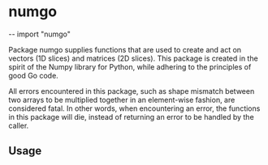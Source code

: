# numgo
--
    import "numgo"

Package numgo supplies functions that are used to create and act on vectors (1D
slices) and matrices (2D slices). This package is created in the spirit of the
Numpy library for Python, while adhering to the principles of good Go code.

All errors encountered in this package, such as shape mismatch between two
arrays to be multiplied together in an element-wise fashion, are considered
fatal. In other words, when encountering an error, the functions in this package
will die, instead of returning an error to be handled by the caller.

## Usage
